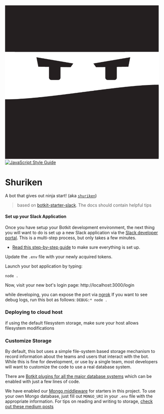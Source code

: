 ![Shuriken Logo](logo.png)
[![JavaScript Style Guide](https://img.shields.io/badge/code_style-standard-brightgreen.svg)](https://standardjs.com)
# Shuriken
A bot that gives out ninja start! (aka [`shuriken`](https://en.wikipedia.org/wiki/Shuriken))

> based on [botkit-starter-slack](https://github.com/howdyai/botkit-starter-slack). The docs should contain helpful tips

#### Set up your Slack Application 
Once you have setup your Botkit development environment, the next thing you will want to do is set up a new Slack application via the [Slack developer portal](https://api.slack.com/). This is a multi-step process, but only takes a few minutes. 

* [Read this step-by-step guide](https://botkit.ai/docs/provisioning/slack-events-api.html) to make sure everything is set up. 

Update the `.env` file with your newly acquired tokens.

Launch your bot application by typing:

`node .`

Now, visit your new bot's login page: http://localhost:3000/login

while developing, you can expose the port via [ngrok](https://ngrok.com/)
If you want to see debug logs, run this bot as follows: `DEBUG:* node .`


### Deploying to cloud host
if using the default filesystem storage, make sure your host allows filesystem modifications


### Customize Storage

By default, this bot uses a simple file-system based storage mechanism to record information about the teams and users that interact with the bot. While this is fine for development, or use by a single team, most developers will want to customize the code to use a real database system.

There are [Botkit plugins for all the major database systems](https://botkit.ai/readme-middlewares.html#storage-modules) which can be enabled with just a few lines of code.

We have enabled our [Mongo middleware]() for starters in this project. To use your own Mongo database, just fill out `MONGO_URI` in your `.env` file with the appropriate information. For tips on reading and writing to storage, [check out these medium posts](https://botkit.groovehq.com/knowledge_base/categories/build-a-bot)
